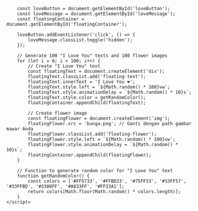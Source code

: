 
        const loveButton = document.getElementById('loveButton');
        const loveMessage = document.getElementById('loveMessage');
        const floatingContainer = document.getElementById('floatingContainer');

        loveButton.addEventListener('click', () => {
            loveMessage.classList.toggle('hidden');
        });

        // Generate 100 "I Love You" texts and 100 flower images
        for (let i = 0; i < 100; i++) {
            // Create "I Love You" text
            const floatingText = document.createElement('div');
            floatingText.classList.add('floating-text');
            floatingText.innerText = 'I Love You ❤️';
            floatingText.style.left = `${Math.random() * 100}vw`;
            floatingText.style.animationDelay = `${Math.random() * 10}s`;
            floatingText.style.color = getRandomColor();
            floatingContainer.appendChild(floatingText);

            // Create flower image
            const floatingFlower = document.createElement('img');
            floatingFlower.src = 'bunga.png'; // Ganti dengan path gambar mawar Anda
            floatingFlower.classList.add('floating-flower');
            floatingFlower.style.left = `${Math.random() * 100}vw`;
            floatingFlower.style.animationDelay = `${Math.random() * 10}s`;
            floatingContainer.appendChild(floatingFlower);
        }

        // Function to generate random color for "I Love You" text
        function getRandomColor() {
            const colors = ['#FF5733', '#FFBD33', '#75FF33', '#33FF57', '#33FFBD', '#3380FF', '#A833FF', '#FF33A1'];
            return colors[Math.floor(Math.random() * colors.length)];
        }
    </script>
</body>
</html>
